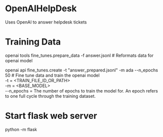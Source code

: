 # OpenAIHelpDesk
Uses OpenAI to answer helpdesk tickets

# Training Data
openai tools fine_tunes.prepare_data -f answer.jsonl # Reformats data for openai model

openai api fine_tunes.create -t "answer_prepared.jsonl" -m ada --n_epochs 50 # Fine tune data and train the openai model
<br />-t = <TRAIN_FILE_ID_OR_PATH>
<br />-m = <BASE_MODEL>
<br />--n_epochs = The number of epochs to train the model for. An epoch refers to one full cycle through the training dataset.

# Start flask web server
python -m flask
